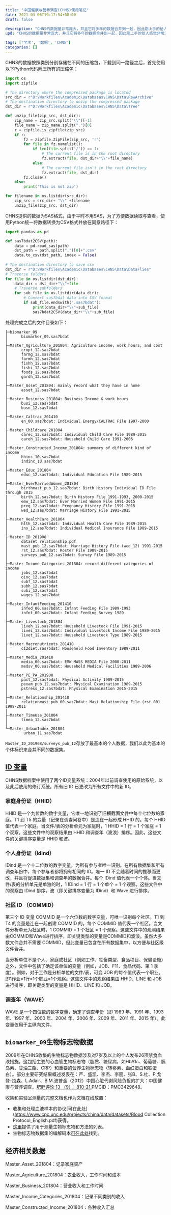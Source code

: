 ```yaml
---
title: "中国健康与营养调查(CHNS)使用笔记"
date: 2021-03-06T19:17:54+08:00
draft: false

description: "CHNS的数据量非常庞大，并且它将多年的数据合并到一起，因此刚上手的给人感觉非常混乱，本文记录了我的CHNS数据库的处理心得。"
upd: "CHNS的数据量非常庞大，并且它将多年的数据合并到一起，因此刚上手的给人感觉非常混乱，本文记录了我的CHNS数据库的处理心得。"

tags: ['学术', '数据', 'CHNS']
categories: []
---
```


<!--more-->

CHNS的数据按照类别分别存储在不同的压缩包，下载到同一路径之后，首先使用以下Python代码解压所有的压缩包：

```python
import os
import zipfile

# The directory where the compressed package is located
src_dir = r"D:\Workfiles\Academic\Databases\CHNS\Data\RawArchive"
# The destination directory to unzip the compressed package 
dst_dir = r"D:\Workfiles\Academic\Databases\CHNS\Data\Tree"

def unzip_file(zip_src, dst_dir):
    zip_name = zip_src.split("\\")[-1]
    file_name = zip_name.split(".")[0]
    r = zipfile.is_zipfile(zip_src)
    if r:     
        fz = zipfile.ZipFile(zip_src, 'r')
        for file in fz.namelist():
            if len(file.split('/')) == 1:
                # The current file is in the root directory
                fz.extract(file, dst_dir+"\\"+file_name) 
            else:
                # The current file isn't in the root directory
                fz.extract(file, dst_dir) 
        fz.close()
    else:
        print('This is not zip')

for filename in os.listdir(src_dir):
    zip_src = src_dir+ "\\" +filename
    unzip_file(zip_src, dst_dir)
```

CHNS提供的数据为SAS格式，由于平时不用SAS，为了方便数据读取与查看，使用Python统一将数据转换为CSV格式并放在同意路径下：

```python
import pandas as pd

def sas7bdat2CSV(path):
    data = pd.read_sas(path)
    dst_path = path.split(".")[0]+".csv"
    data.to_csv(dst_path, index = False)
    
# The destination directory to save csv
dst_dir = r"D:\Workfiles\Academic\Databases\CHNS\Data\DataFlies"
# Traverse folders
for file in os.listdir(dst_dir):
    data_dir = dst_dir+"\\"+file
    # Traverse subfolders
    for sub_file in os.listdir(data_dir):
        # Convert sas7bdat data into CSV format
        if sub_file.endswith(".sas7bdat"):
            print(data_dir+"\\"+sub_file)
            sas7bdat2CSV(data_dir+"\\"+sub_file)
```

处理完成之后的文件目录如下：

```
├─biomarker_09
│      biomarker_09.sas7bdat
│      
├─Master_Agriculture_201804: Agriculture income, work hours, and cost
│      cropt_12.sas7bdat
│      farmg_12.sas7bdat
│      farmh_12.sas7bdat
│      fishh_12.sas7bdat
│      fishi_12.sas7bdat
│      foods_12.sas7bdat
│      gardh_12.sas7bdat
│      
├─Master_Asset_201804: mainly record what they have in home
│      asset_12.sas7bdat
│      
├─Master_Business_201804: Business Income & work hours
│      busi_12.sas7bdat
│      busn_12.sas7bdat
│      
├─Master_Caltrac_201410
│      en_00.sas7bdat: Individual Energy/CALTRAC File 1997-2000
│      
├─Master_Childcare_201804
│      carec_12.sas7bdat: Individual Child Care File 1989-2015
│      careh_12.sas7bdat: Household Child Care 1991-2006
│      
├─Master_Constructed_Income_201804: summary of different kind of income 
│      hhinc_10.sas7bdat
│      indinc_10.sas7bdat
│      
├─Master_Educ_201804
│      educ_12.sas7bdat: Individual Education File 1989-2015
│      
├─Master_EverMarriedWomen_201804
│      birthmast_pub_12.sas7bdat: Birth History Individual ID File through 2015
│      birth_12.sas7bdat: Birth History File 1991-1993, 2000-2015
│      emw_12.sas7bdat: Ever Married Women File 1991-2015
│      preg_12.sas7bdat: Pregnancy History File 1991-2015
│      wed_12.sas7bdat: Marriage History File 1991-2015
│      
├─Master_HealthCare_201804
│      hlth_12.sas7bdat: Individual Health Care File 1989-2015
│      ins_12.sas7bdat: Individual Medical Insurance File 1989-2015
│      
├─Master_ID_201908
│      dataset relationship.pdf
│      mast_pub_12.sas7bdat: Marriage History File (wed_12) 1991-2015
│      rst_12.sas7bdat: Roster File 1989-2015
│      surveys_pub_12.sas7bdat: Survey File 1989-2015
│      
├─Master_Income_Categories_201804: record different categories of income
│      jobs_12.sas7bdat
│      oinc_12.sas7bdat
│      subf_12.sas7bdat
│      subh_12.sas7bdat
│      subi_12.sas7bdat
│      wages_12.sas7bdat
│      
├─Master_InfantFeeding_201410
│      infed_00.sas7bdat: Infant Feeding File 1989-1993
│      infnt_00.sas7bdat: Infant Feeding Survey 1989
│      
├─Master_Livestock_201804
│      liveh_12.sas7bdat: Household Livestock File 1991-2015
│      livei_12.sas7bdat: Individual Livestock Income File 1989-2015
│      livet_12.sas7bdat: Household Livestock Type 1989-2015
│      
├─Master_Macronutrients_201410
│      c12diet.sas7bdat: Household Food Inventory 1989-2011
│      
├─Master_Media_201410
│      media_00.sas7bdat: EMW MASS MEDIA File 2000-2011
│      medsv_00.sas7bdat: Household Medical Facilities 1989-2006
│      
├─Master_PE_PA_201908
│      pact_12.sas7bdat: Physical Activity 1989-2015
│      pexam_pub_12.sas7bdat: Physical Examination 1989-2015
│      pstress_12.sas7bdat: Physical Examination 2015-2015
│      
├─Master_Relationship_201410
│      relationmast_pub_00.sas7bdat: Mast Relationship File (rst_00) 1989-2011
│      
├─Master_TimeUse_201804
│      timea_12.sas7bdat
│      
└─Master_UrbanIndex_201804
        urban_11.sas7bdat
```

`Master_ID_201908/surveys_pub_12`存放了最基本的个人数据，我们以此为基本的个体标识来合并不同的数据集。

## [ID 变量](https://www.cpc.unc.edu/projects/china/data/documentation/idvar)

CHNS数据档案中使用了两个ID变量系统：2004年以前调查使用的原始系统，以及此后使用的修订系统。所有旧 ID 已更改为所有文件中的新 ID。

### 家庭身份证（HHID）

HHID 是一个九位数的数字变量，它唯一地识别了旧横截面文件中每个七位数的家庭。T1 到 T5 的变量（记录在调查问卷中）是连在一起形成 HHID 的。每个 HHID 值代表一个家庭。当文件/表的分析单元为家庭时，1 HHID = 1 行 = 1 个家庭 = 1 个观察。这些文件中的观察结果由 HHID 和调查年（波浪）排序。因此，这些文件的关键排序变量是 HHID 和波。

### 个人身份证（Idind）

IDind 是一个十二位数的数字变量，为所有参与者唯一识别。在所有数据集和所有调查年份中，每个参与者都将拥有相同的 ID。唯一 ID 不会随着时间的推移而更改，并且将促进数据集和调查年的数据合并。每个 IDind 值代表一个个体。当文件/表的分析单元是单独的时，1 IDind = 1 行 = 1 个单个 = 1 个观察。这些文件中的观察由 IDind 排序，波（即关键排序变量为 IDind）和 Wave 进行排序。

### 社区 ID （COMMID）

第三个 ID 变量 COMMID 是一个六位数的数字变量，可唯一识别每个社区。T1 到 T4 的变量是连在一起创建 COMMID 的。每个 COMMID 值代表一个社区。当文件分析单元为社区时，1 COMMID = 1 个社区 = 1 个观察。这些文件中的观测结果由COMMID和Wave进行排序，即关键类型的变量是COMMID和波浪。虽然大多数文件合并不需要 COMMID，但此变量已包含在所有数据集中，以方便与社区级文件合并。

当分析单位不是个人、家庭或社区（例如工作、牲畜类型、食品项目、保健设施）之外，文件中包括了确定该单位的变量（例如，JOB、F11、食品代码、第 1 季度）。例如，对于工作是分析单位的文件/表，可变 JOB 的每个值代表一个职业。即1作业=1行=1个职业=1个观察。这些文件中的观察结果由 HHID、LINE 和 JOB 进行排序，即关键类型的变量是 HHID、LINE 和 JOB。

### 调查年（WAVE）

WAVE 是一个四位数的数字变量，确定了调查年份（即 1989 年、1991 年、1993 年、1997 年、2000 年、2004 年、2006 年、2009 年、2011 年、2015 年）。此变量仅用于主纵向文件。

## `biomarker_09`生物标志物数据

2009年在CHNS收集的生物标志物数据涉及对7岁及以上的个人发布26项禁食血液措施。这包括主要的心血管生物标志物（脂质、糖尿病，如HbA1c、葡萄糖、胰岛素、甘油三酯、CRP）和重要的营养生物标志物（转移素、血红蛋白和铁蛋白）。部分主要研究结果概述发表在：严、盛凯、李杰、李丽、张B、S.杜、P.戈登-拉森、L.Adair、B.M.波普金（2012）中国心脏代谢风险负担的扩大：中国健康与营养调查。[肥胖评论 13 （9）： 810-21.](http://onlinelibrary.wiley.com/doi/10.1111/j.1467-789X.2012.01016.x/pdf)PMCID：PMC3429648。

收集和实验室测量的完整文档也作为文档在线放置：

- 收集和处理血液样本的协议[可在此处](https://www.cpc.unc.edu/projects/china/data/datasets/Blood Collection Protocol_English.pdf)获得。
- [这里](https://www.cpc.unc.edu/projects/china/data/datasets/Biomarker_Methods.pdf)提供了用于测量生物标志物和方法的列表。
- 生物标志物数据集的编解码本[可在此处](https://www.cpc.unc.edu/projects/china/data/datasets/C10BIOMARKER.pdf)找到。

## 经济相关数据

Master_Asset_201804：记录家庭资产

Master_Agriculture_201804：农业收入，工作时间和成本 

Master_Business_201804：营业收入和工作时间 

Master_Income_Categories_201804：记录不同类别的收入 

Master_Constructed_Income_201804：各种收入汇总 
